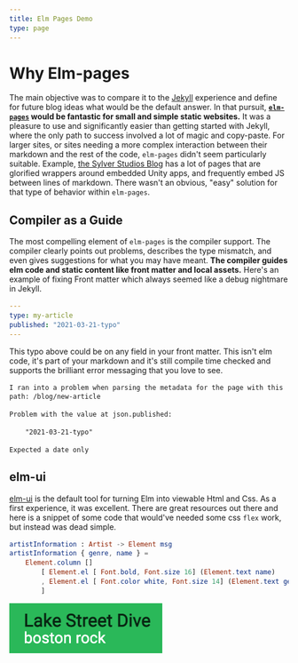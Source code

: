 ```yaml
---
title: Elm Pages Demo
type: page
---
```


# Why Elm-pages

The main objective was to compare it to the [Jekyll](https://jekyllrb.com/docs/github-pages/) experience and define for future blog ideas what would be the default answer. In that pursuit, **[`elm-pages`](https://github.com/dillonkearns/elm-pages) would be fantastic for small and simple static websites.** It was a pleasure to use and significantly easier than getting started with Jekyll, where the only path to success involved a lot of magic and copy-paste. For larger sites, or sites needing a more complex interaction between their markdown and the rest of the code, `elm-pages` didn't seem particularly suitable. Example, [the Sylver Studios Blog](https://sylverstudios.dev/) has a lot of pages that are glorified wrappers around embedded Unity apps, and frequently embed JS between lines of markdown. There wasn't an obvious, "easy" solution for that type of behavior within `elm-pages`.

## Compiler as a Guide

The most compelling element of `elm-pages` is the compiler support. The compiler clearly points out problems, describes the type mismatch, and even gives suggestions for what you may have meant. **The compiler guides elm code and static content like front matter and local assets.** Here's an example of fixing Front matter which always seemed like a debug nightmare in Jekyll.

```YAML
---
type: my-article
published: "2021-03-21-typo"
---
```

This typo above could be on any field in your front matter. This isn't elm code, it's part of your markdown and it's still compile time checked and supports the brilliant error messaging that you love to see.

```
I ran into a problem when parsing the metadata for the page with this path: /blog/new-article

Problem with the value at json.published:

    "2021-03-21-typo"

Expected a date only
```

## elm-ui
[elm-ui](https://github.com/mdgriffith/elm-ui) is the default tool for turning Elm into viewable Html and Css. As a first experience, it was excellent. There are great resources out there and here is a snippet of some code that would've needed some css `flex` work, but instead was dead simple.

```elm
artistInformation : Artist -> Element msg
artistInformation { genre, name } =
    Element.column []
        [ Element.el [ Font.bold, Font.size 16] (Element.text name)
        , Element.el [ Font.color white, Font.size 14] (Element.text genre)
        ]
```
![Styled Artist Name and Genre](images/artist-info-text.png)
